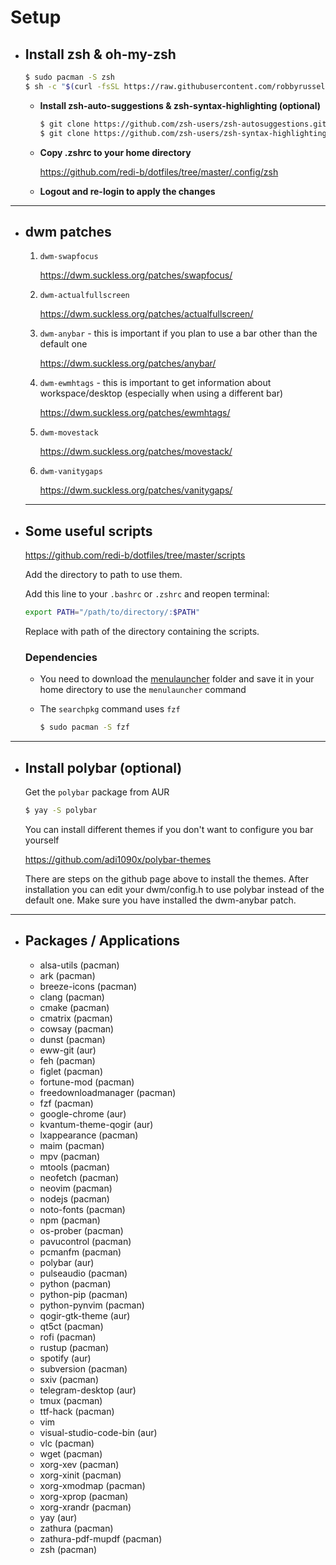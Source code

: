 # Setup

- ## Install zsh & oh-my-zsh

    ```bash
    $ sudo pacman -S zsh
    $ sh -c "$(curl -fsSL https://raw.githubusercontent.com/robbyrussell/oh-my-zsh/master/tools/install.sh)"
    ```

    - **Install zsh-auto-suggestions & zsh-syntax-highlighting (optional)**

        ```bash
        $ git clone https://github.com/zsh-users/zsh-autosuggestions.git $ZSH_CUSTOM/plugins/zsh-autosuggestions
        $ git clone https://github.com/zsh-users/zsh-syntax-highlighting.git $ZSH_CUSTOM/plugins/zsh-syntax-highlighting
        ```

    - **Copy .zshrc to your home directory**

        https://github.com/redi-b/dotfiles/tree/master/.config/zsh

    - **Logout and re-login to apply the changes**

---

- ## **dwm patches**

    1. ```dwm-swapfocus```

        https://dwm.suckless.org/patches/swapfocus/

    2. ```dwm-actualfullscreen```

        https://dwm.suckless.org/patches/actualfullscreen/

    3. ```dwm-anybar``` - this is important if you plan to use a bar other than the default one

        https://dwm.suckless.org/patches/anybar/

    5. ```dwm-ewmhtags``` - this is important to get information about workspace/desktop (especially when using a different bar)

        https://dwm.suckless.org/patches/ewmhtags/

    6. ```dwm-movestack```
  
        https://dwm.suckless.org/patches/movestack/

    7. ```dwm-vanitygaps```

        https://dwm.suckless.org/patches/vanitygaps/

    ---

- ## **Some useful scripts**

    https://github.com/redi-b/dotfiles/tree/master/scripts

    Add the directory to path to use them.

    Add this line to your ```.bashrc``` or ```.zshrc``` and reopen terminal:

    ```bash
    export PATH="/path/to/directory/:$PATH"
    ```

    Replace with path of the directory containing the scripts.

    ### Dependencies

    - You need to download the [menulauncher](https://github.com/redi-b/dotfiles/tree/master/menulauncher) folder and save it in your home directory to use the ```menulauncher``` command
    - The ```searchpkg``` command uses ```fzf```

        ```bash
        $ sudo pacman -S fzf
        ```

---

- ## **Install polybar (optional)**

    Get the ```polybar``` package from AUR

    ```bash
    $ yay -S polybar
    ```

    You can install different themes if you don't want to configure you bar yourself

    https://github.com/adi1090x/polybar-themes

    There are steps on the github page above to install the themes. After installation you can edit your dwm/config.h to use polybar instead of the default one. Make sure you have installed the dwm-anybar patch.
  
---

- ## **Packages / Applications**
    
    - alsa-utils (pacman)
    - ark (pacman)
    - breeze-icons (pacman)
    - clang (pacman)
    - cmake (pacman)
    - cmatrix (pacman)
    - cowsay (pacman)
    - dunst (pacman)
    - eww-git (aur)
    - feh (pacman)
    - figlet (pacman)
    - fortune-mod (pacman)
    - freedownloadmanager (pacman)
    - fzf (pacman)
    - google-chrome (aur)
    - kvantum-theme-qogir (aur)
    - lxappearance (pacman)
    - maim (pacman)
    - mpv (pacman)
    - mtools (pacman)
    - neofetch (pacman)
    - neovim (pacman)
    - nodejs (pacman)
    - noto-fonts (pacman)
    - npm (pacman)
    - os-prober (pacman)
    - pavucontrol (pacman)
    - pcmanfm (pacman)
    - polybar (aur)
    - pulseaudio (pacman)
    - python (pacman)
    - python-pip (pacman)
    - python-pynvim (pacman)
    - qogir-gtk-theme (aur)
    - qt5ct (pacman)
    - rofi (pacman)
    - rustup (pacman)
    - spotify (aur)
    - subversion (pacman)
    - sxiv (pacman)
    - telegram-desktop (aur)
    - tmux (pacman)
    - ttf-hack (pacman)
    - vim 
    - visual-studio-code-bin (aur)
    - vlc (pacman)
    - wget (pacman)
    - xorg-xev (pacman)
    - xorg-xinit (pacman)
    - xorg-xmodmap (pacman)
    - xorg-xprop (pacman)
    - xorg-xrandr (pacman)
    - yay (aur)
    - zathura (pacman)
    - zathura-pdf-mupdf (pacman)
    - zsh (pacman)
